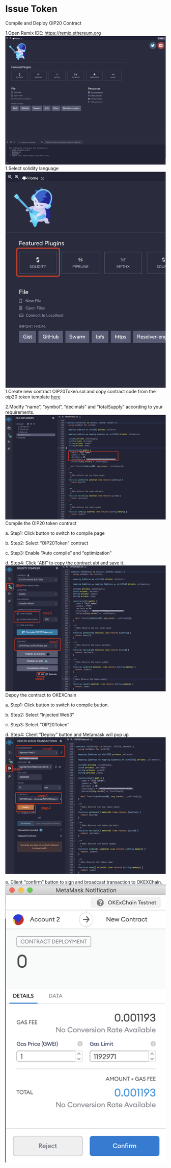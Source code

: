 # Issue Token

Compile and Deploy OIP20 Contract

1.Open Remix IDE: https://remix.ethereum.org
![avatar](../../img/issue-token-01.png)
1.Select solidity language
![avatar](../../img/issue-token-02.png)
1.Create new contract OIP20Token.sol and copy contract code from the oip20 token template [here](https://github.com/okex/OIPs/blob/master/docs/final/OIP-20.md)

2.Modify “name”, “symbol”, “decimals” and “totalSupply” according to your requirements.
![avatar](../../img/issue-token-03.png)
Compile the OIP20 token contract

a. Step1: Click button to switch to compile page

b. Step2: Select “OIP20Token” contract

c. Step3: Enable “Auto compile” and    “optimization”

d. Step4: Click “ABI” to copy the contract abi and save it.
![avatar](../../img/issue-token-04.png)
Depoy the contract to OKEXChain

a. Step1: Click button to switch to compile button.

b. Step2: Select “Injected Web3”

c. Step3: Select “OIP20Token”

d. Step4: Client “Deploy” button and Metamask will pop up
![avatar](../../img/issue-token-05.png)

e. Client “confirm” button to sign and broadcast transaction to OKEXChain.
![avatar](../../img/issue-token-06.png)
